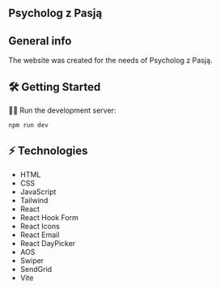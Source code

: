 ## **Psycholog z Pasją**

## General info
The website was created for the needs of Psycholog z Pasją.

## 🛠️ Getting Started
🏃‍♂️ Run the development server:

```
npm run dev
```

## ⚡ Technologies
* HTML
* CSS
* JavaScript
* Tailwind
* React
* React Hook Form
* React Icons
* React Email
* React DayPicker
* AOS
* Swiper
* SendGrid
* Vite
